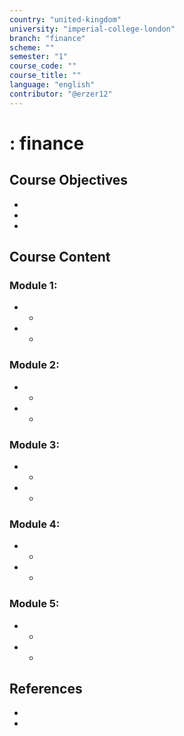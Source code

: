 ```yaml
---
country: "united-kingdom"
university: "imperial-college-london"
branch: "finance"
scheme: ""
semester: "1"
course_code: ""
course_title: ""
language: "english"
contributor: "@erzer12"
---
```

# : finance

## Course Objectives
* 
* 
* 

## Course Content
### Module 1: 
* 
  - 
* 
  - 

### Module 2: 
* 
  - 
* 
  - 

### Module 3: 
* 
  - 
* 
  - 

### Module 4: 
* 
  - 
* 
  - 

### Module 5: 
* 
  - 
* 
  - 

## References
* 
* 
